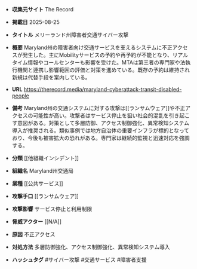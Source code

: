 - **収集元サイト**
The Record

- **掲載日**
2025-08-25

- **タイトル**
メリーランド州障害者交通サイバー攻撃

- **概要**
Maryland州の障害者向け交通サービスを支えるシステムに不正アクセスが発生した。主にMobilityサービスの予約や再予約が不能となり、リアルタイム情報やコールセンターも影響を受けた。MTAは第三者の専門家や法執行機関と連携し影響範囲の評価と対策を進めている。既存の予約は維持され新規は代替手段を案内している。

- **URL**
https://therecord.media/maryland-cyberattack-transit-disabled-people

- **備考**
Maryland州の交通システムに対する攻撃は[[ランサムウェア]]や不正アクセスの可能性が高い。攻撃者はサービス停止を狙い社会的混乱を引き起こす意図がある。対策として多層防御、アクセス制御強化、異常検知システム導入が推奨される。類似事例では地方自治体の重要インフラが標的となっており、今後も被害拡大の恐れがある。専門家は継続的監視と迅速対応を強調する。

- **分類**
[[他組織インシデント]]

- **組織名**
Maryland州交通局

- **業種**
[[公共サービス]]

- **攻撃手口**
[[ランサムウェア]]

- **攻撃影響**
サービス停止と利用制限

- **脅威アクター**
[[N/A]]

- **原因**
不正アクセス

- **対処方法**
多層防御強化、アクセス制御強化、異常検知システム導入

- **ハッシュタグ**
#サイバー攻撃 #交通サービス #障害者支援
